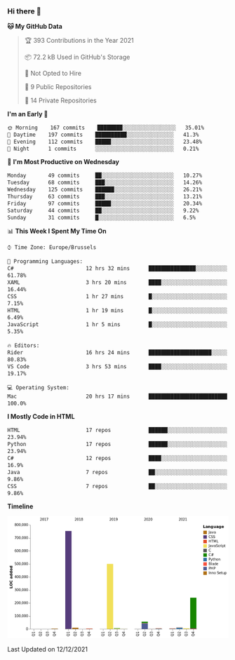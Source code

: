 ### Hi there 👋

<!--START_SECTION:waka-->
**🐱 My GitHub Data** 

> 🏆 393 Contributions in the Year 2021
 > 
> 📦 72.2 kB Used in GitHub's Storage 
 > 
> 🚫 Not Opted to Hire
 > 
> 📜 9 Public Repositories 
 > 
> 🔑 14 Private Repositories  
 > 
**I'm an Early 🐤** 

```text
🌞 Morning    167 commits    ████████░░░░░░░░░░░░░░░░░   35.01% 
🌆 Daytime    197 commits    ██████████░░░░░░░░░░░░░░░   41.3% 
🌃 Evening    112 commits    █████░░░░░░░░░░░░░░░░░░░░   23.48% 
🌙 Night      1 commits      ░░░░░░░░░░░░░░░░░░░░░░░░░   0.21%

```
📅 **I'm Most Productive on Wednesday** 

```text
Monday       49 commits     ██░░░░░░░░░░░░░░░░░░░░░░░   10.27% 
Tuesday      68 commits     ███░░░░░░░░░░░░░░░░░░░░░░   14.26% 
Wednesday    125 commits    ██████░░░░░░░░░░░░░░░░░░░   26.21% 
Thursday     63 commits     ███░░░░░░░░░░░░░░░░░░░░░░   13.21% 
Friday       97 commits     █████░░░░░░░░░░░░░░░░░░░░   20.34% 
Saturday     44 commits     ██░░░░░░░░░░░░░░░░░░░░░░░   9.22% 
Sunday       31 commits     █░░░░░░░░░░░░░░░░░░░░░░░░   6.5%

```


📊 **This Week I Spent My Time On** 

```text
⌚︎ Time Zone: Europe/Brussels

💬 Programming Languages: 
C#                       12 hrs 32 mins      ███████████████░░░░░░░░░░   61.78% 
XAML                     3 hrs 20 mins       ████░░░░░░░░░░░░░░░░░░░░░   16.44% 
CSS                      1 hr 27 mins        █░░░░░░░░░░░░░░░░░░░░░░░░   7.15% 
HTML                     1 hr 19 mins        █░░░░░░░░░░░░░░░░░░░░░░░░   6.49% 
JavaScript               1 hr 5 mins         █░░░░░░░░░░░░░░░░░░░░░░░░   5.35%

🔥 Editors: 
Rider                    16 hrs 24 mins      ████████████████████░░░░░   80.83% 
VS Code                  3 hrs 53 mins       ████░░░░░░░░░░░░░░░░░░░░░   19.17%

💻 Operating System: 
Mac                      20 hrs 17 mins      █████████████████████████   100.0%

```

**I Mostly Code in HTML** 

```text
HTML                     17 repos            ██████░░░░░░░░░░░░░░░░░░░   23.94% 
Python                   17 repos            ██████░░░░░░░░░░░░░░░░░░░   23.94% 
C#                       12 repos            ████░░░░░░░░░░░░░░░░░░░░░   16.9% 
Java                     7 repos             ██░░░░░░░░░░░░░░░░░░░░░░░   9.86% 
CSS                      7 repos             ██░░░░░░░░░░░░░░░░░░░░░░░   9.86%

```


**Timeline**

![Chart not found](https://raw.githubusercontent.com/guillaumedeplancke/guillaumedeplancke/main/charts/bar_graph.png) 


 Last Updated on 12/12/2021
<!--END_SECTION:waka-->
